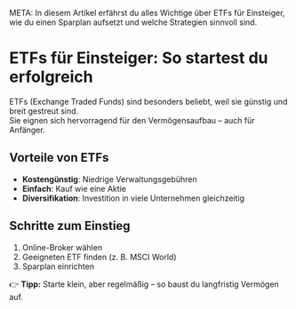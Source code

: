 META: In diesem Artikel erfährst du alles Wichtige über ETFs für Einsteiger, wie du einen Sparplan aufsetzt und welche Strategien sinnvoll sind.

# ETFs für Einsteiger: So startest du erfolgreich

ETFs (Exchange Traded Funds) sind besonders beliebt, weil sie günstig und breit gestreut sind.  
Sie eignen sich hervorragend für den Vermögensaufbau – auch für Anfänger.

## Vorteile von ETFs
- **Kostengünstig**: Niedrige Verwaltungsgebühren  
- **Einfach**: Kauf wie eine Aktie  
- **Diversifikation**: Investition in viele Unternehmen gleichzeitig  

## Schritte zum Einstieg
1. Online-Broker wählen  
2. Geeigneten ETF finden (z. B. MSCI World)  
3. Sparplan einrichten  

👉 **Tipp:** Starte klein, aber regelmäßig – so baust du langfristig Vermögen auf.
